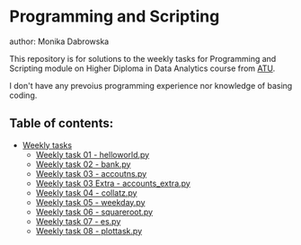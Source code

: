 # Programming and Scripting

author: Monika Dabrowska

This repository is for solutions to the weekly tasks for Programming and Scripting module on Higher Diploma in Data Analytics course from [ATU](https://www.atu.ie/).

I don't have any prevoius programming experience nor knowledge of basing coding. 




## Table of contents:
* [Weekly tasks](https://github.com/mondbr/pands-weekly-tasks)
    * [Weekly task 01 - helloworld.py](https://github.com/mondbr/pands-weekly-tasks/blob/main/helloworld.py)
    * [Weekly task 02 - bank.py](https://github.com/mondbr/pands-weekly-tasks/blob/main/bank.py)
    * [Weekly task 03 - accoutns.py](https://github.com/mondbr/pands-weekly-tasks/blob/main/accounts.py)
    * [Weekly task 03 Extra - accounts_extra.py](https://github.com/mondbr/pands-weekly-tasks/blob/main/accounts_extra.py)
    * [Weekly task 04 - collatz.py](https://github.com/mondbr/pands-weekly-tasks/blob/main/collatz.py)
    * [Weekly task 05 - weekday.py](https://github.com/mondbr/pands-weekly-tasks/blob/main/weekday.py)
    * [Weekly task 06 - squareroot.py](https://github.com/mondbr/pands-weekly-tasks/blob/main/squareroot.py)
    * [Weekly task 07 - es.py](https://github.com/mondbr/pands-weekly-tasks/blob/main/es.py)
    * [Weekly task 08 - plottask.py](https://github.com/mondbr/pands-weekly-tasks/blob/main/plottask.py)







